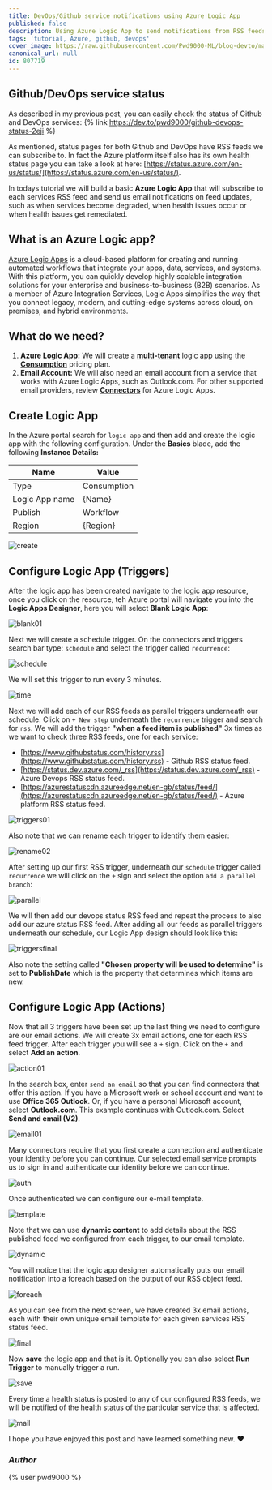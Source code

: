 ```yaml
---
title: DevOps/Github service notifications using Azure Logic App
published: false
description: Using Azure Logic App to send notifications from RSS feeds
tags: 'tutorial, Azure, github, devops'
cover_image: https://raw.githubusercontent.com/Pwd9000-ML/blog-devto/master/posts/Azure-Logic-App-RSS/assets/main.png
canonical_url: null
id: 807719
---
```


## Github/DevOps service status

As described in my previous post, you can easily check the status of Github and DevOps services: {% link <https://dev.to/pwd9000/github-devops-status-2eji> %}

As mentioned, status pages for both Github and DevOps have RSS feeds we can subscribe to. In fact the Azure platform itself also has its own health status page you can take a look at here: [https://status.azure.com/en-us/status/](https://status.azure.com/en-us/status/).  

In todays tutorial we will build a basic **Azure Logic App** that will subscribe to each services RSS feed and send us email notifications on feed updates, such as when services become degraded, when health issues occur or when health issues get remediated.

## What is an Azure Logic app?

[Azure Logic Apps](https://docs.microsoft.com/en-us/azure/logic-apps/logic-apps-overview) is a cloud-based platform for creating and running automated workflows that integrate your apps, data, services, and systems. With this platform, you can quickly develop highly scalable integration solutions for your enterprise and business-to-business (B2B) scenarios. As a member of Azure Integration Services, Logic Apps simplifies the way that you connect legacy, modern, and cutting-edge systems across cloud, on premises, and hybrid environments.

## What do we need?

1. **Azure Logic App:** We will create a **[multi-tenant](https://docs.microsoft.com/en-us/azure/logic-apps/single-tenant-overview-compare)** logic app using the **[Consumption](https://docs.microsoft.com/en-us/azure/logic-apps/logic-apps-pricing#consumption-pricing)** pricing plan.
2. **Email Account:** We will also need an email account from a service that works with Azure Logic Apps, such as Outlook.com. For other supported email providers, review **[Connectors](https://docs.microsoft.com/en-us/connectors/connector-reference/connector-reference-logicapps-connectors)** for Azure Logic Apps.

## Create Logic App

In the Azure portal search for `logic app` and then add and create the logic app with the following configuration.
Under the **Basics** blade, add the following **Instance Details:**

| Name           | Value              |
| -------------- | ------------------ |
| Type           | Consumption        |
| Logic App name | {Name}             |
| Publish        | Workflow           |
| Region         | {Region}           |

![create](https://raw.githubusercontent.com/Pwd9000-ML/blog-devto/master/posts/Azure-Logic-App-RSS/assets/create.png)

## Configure Logic App (Triggers)

After the logic app has been created navigate to the logic app resource, once you click on the resource, teh Azure portal will navigate you into the **Logic Apps Designer**, here you will select **Blank Logic App**:

![blank01](https://raw.githubusercontent.com/Pwd9000-ML/blog-devto/master/posts/Azure-Logic-App-RSS/assets/blank01.png)

Next we will create a schedule trigger. On the connectors and triggers search bar type: `schedule` and select the trigger called `recurrence`:

![schedule](https://raw.githubusercontent.com/Pwd9000-ML/blog-devto/master/posts/Azure-Logic-App-RSS/assets/schedule.png)

We will set this trigger to run every 3 minutes.

![time](https://raw.githubusercontent.com/Pwd9000-ML/blog-devto/master/posts/Azure-Logic-App-RSS/assets/time.png)

Next we will add each of our RSS feeds as parallel triggers underneath our schedule. Click on `+ New step` underneath the `recurrence` trigger and search for `rss`. We will add the trigger **"when a feed item is published"** 3x times as we want to check three RSS feeds, one for each service:

- [https://www.githubstatus.com/history.rss](https://www.githubstatus.com/history.rss) - Github RSS status feed.
- [https://status.dev.azure.com/_rss](https://status.dev.azure.com/_rss) - Azure Devops RSS status feed.
- [https://azurestatuscdn.azureedge.net/en-gb/status/feed/](https://azurestatuscdn.azureedge.net/en-gb/status/feed/) - Azure platform RSS status feed.

![triggers01](https://raw.githubusercontent.com/Pwd9000-ML/blog-devto/master/posts/Azure-Logic-App-RSS/assets/triggers01.png)

Also note that we can rename each trigger to identify them easier:

![rename02](https://raw.githubusercontent.com/Pwd9000-ML/blog-devto/master/posts/Azure-Logic-App-RSS/assets/rename02.png)

After setting up our first RSS trigger, underneath our `schedule` trigger called `recurrence` we will click on the `+` sign and select the option `add a parallel branch`:

![parallel](https://raw.githubusercontent.com/Pwd9000-ML/blog-devto/master/posts/Azure-Logic-App-RSS/assets/parallel.png)

We will then add our devops status RSS feed and repeat the process to also add our azure status RSS feed. After adding all our feeds as parallel triggers underneath our schedule, our Logic App design should look like this:

![triggersfinal](https://raw.githubusercontent.com/Pwd9000-ML/blog-devto/master/posts/Azure-Logic-App-RSS/assets/triggersfinal.png)

Also note the setting called **"Chosen property will be used to determine"** is set to **PublishDate** which is the property that determines which items are new.  

## Configure Logic App (Actions)

Now that all 3 triggers have been set up the last thing we need to configure are our email actions. We will create 3x email actions, one for each RSS feed trigger. After each trigger you will see a `+` sign. Click on the `+` and select **Add an action**.

![action01](https://raw.githubusercontent.com/Pwd9000-ML/blog-devto/master/posts/Azure-Logic-App-RSS/assets/action01.png)

In the search box, enter `send an email` so that you can find connectors that offer this action. If you have a Microsoft work or school account and want to use **Office 365 Outlook**. Or, if you have a personal Microsoft account, select **Outlook.com**. This example continues with Outlook.com. Select **Send and email (V2)**.

![email01](https://raw.githubusercontent.com/Pwd9000-ML/blog-devto/master/posts/Azure-Logic-App-RSS/assets/email01.png)

Many connectors require that you first create a connection and authenticate your identity before you can continue. Our selected email service prompts us to sign in and authenticate our identity before we can continue.

![auth](https://raw.githubusercontent.com/Pwd9000-ML/blog-devto/master/posts/Azure-Logic-App-RSS/assets/auth.png)

Once authenticated we can configure our e-mail template.

![template](https://raw.githubusercontent.com/Pwd9000-ML/blog-devto/master/posts/Azure-Logic-App-RSS/assets/template.png)

Note that we can use **dynamic content** to add details about the RSS published feed we configured from each trigger, to our email template.

![dynamic](https://raw.githubusercontent.com/Pwd9000-ML/blog-devto/master/posts/Azure-Logic-App-RSS/assets/dynamic.png)

You will notice that the logic app designer automatically puts our email notification into a foreach based on the output of our RSS object feed.

![foreach](https://raw.githubusercontent.com/Pwd9000-ML/blog-devto/master/posts/Azure-Logic-App-RSS/assets/foreach.png)

As you can see from the next screen, we have created 3x email actions, each with their own unique email template for each given services RSS status feed.

![final](https://raw.githubusercontent.com/Pwd9000-ML/blog-devto/master/posts/Azure-Logic-App-RSS/assets/final.png)

Now **save** the logic app and that is it. Optionally you can also select **Run Trigger** to manually trigger a run.

![save](https://raw.githubusercontent.com/Pwd9000-ML/blog-devto/master/posts/Azure-Logic-App-RSS/assets/save.png)

Every time a health status is posted to any of our configured RSS feeds, we will be notified of the health status of the particular service that is affected.

![mail](https://raw.githubusercontent.com/Pwd9000-ML/blog-devto/master/posts/Azure-Logic-App-RSS/assets/mail.png)

I hope you have enjoyed this post and have learned something new. :heart:

### _Author_

{% user pwd9000 %}
